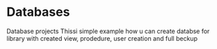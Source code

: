 # Databases
Database projects
Thissi simple example how u can create databse for library with created view, prodedure, user creation and full beckup
